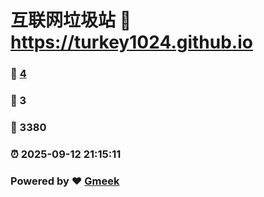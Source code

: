 # 互联网垃圾站 :link: https://turkey1024.github.io 
### :page_facing_up: [4](https://turkey1024.github.io/tag.html) 
### :speech_balloon: 3 
### :hibiscus: 3380 
### :alarm_clock: 2025-09-12 21:15:11 
### Powered by :heart: [Gmeek](https://github.com/Meekdai/Gmeek)
